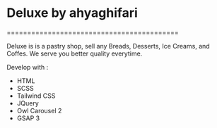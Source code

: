 # Deluxe by ahyaghifari

==========================================

Deluxe is is a pastry shop, sell any Breads, Desserts, Ice Creams, and Coffes. We serve you better quality everytime.

Develop with :

- HTML
- SCSS
- Tailwind CSS
- JQuery
- Owl Carousel 2
- GSAP 3
